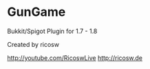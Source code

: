 GunGame
=======
Bukkit/Spigot Plugin for 1.7 - 1.8

Created by ricosw

http://youtube.com/RicoswLive
http://ricosw.de
